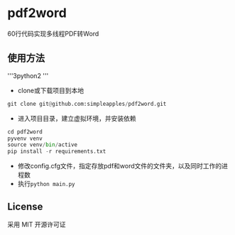 # pdf2word

60行代码实现多线程PDF转Word

## 使用方法
'''3python2
'''

* clone或下载项目到本地
```python
git clone git@github.com:simpleapples/pdf2word.git
```

* 进入项目目录，建立虚拟环境，并安装依赖

```python
cd pdf2word
pyvenv venv
source venv/bin/active
pip install -r requirements.txt
```

* 修改config.cfg文件，指定存放pdf和word文件的文件夹，以及同时工作的进程数
* 执行```python main.py```

## License

采用 MIT 开源许可证
